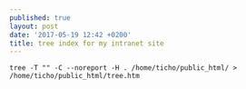 ```yaml
---
published: true
layout: post
date: '2017-05-19 12:42 +0200'
title: tree index for my intranet site
---
```

    tree -T "" -C --noreport -H . /home/ticho/public_html/ > /home/ticho/public_html/tree.htm
